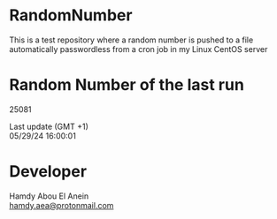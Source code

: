 # RandomNumber    
This is a test repository where a random number is pushed to a file automatically passwordless from a cron job in my Linux CentOS server    
# Random Number of the last run   
25081
      
Last update (GMT +1)    
05/29/24 16:00:01
# Developer    
Hamdy Abou El Anein   
hamdy.aea@protonmail.com

